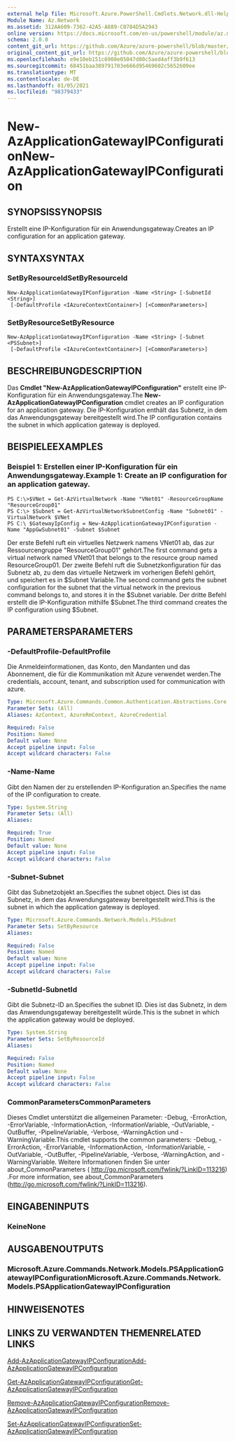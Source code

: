 ```yaml
---
external help file: Microsoft.Azure.PowerShell.Cmdlets.Network.dll-Help.xml
Module Name: Az.Network
ms.assetid: 312AA609-7362-42A5-A889-C0784D5A2943
online version: https://docs.microsoft.com/en-us/powershell/module/az.network/new-azapplicationgatewayipconfiguration
schema: 2.0.0
content_git_url: https://github.com/Azure/azure-powershell/blob/master/src/Network/Network/help/New-AzApplicationGatewayIPConfiguration.md
original_content_git_url: https://github.com/Azure/azure-powershell/blob/master/src/Network/Network/help/New-AzApplicationGatewayIPConfiguration.md
ms.openlocfilehash: e9e10eb151c6908e05047d80c5aed4aff3b9f613
ms.sourcegitcommit: 68451baa389791703e666d95469602c5652609ee
ms.translationtype: MT
ms.contentlocale: de-DE
ms.lasthandoff: 01/05/2021
ms.locfileid: "98379433"
---
```

# <span data-ttu-id="9a910-101">New-AzApplicationGatewayIPConfiguration</span><span class="sxs-lookup"><span data-stu-id="9a910-101">New-AzApplicationGatewayIPConfiguration</span></span>

## <span data-ttu-id="9a910-102">SYNOPSIS</span><span class="sxs-lookup"><span data-stu-id="9a910-102">SYNOPSIS</span></span>
<span data-ttu-id="9a910-103">Erstellt eine IP-Konfiguration für ein Anwendungsgateway.</span><span class="sxs-lookup"><span data-stu-id="9a910-103">Creates an IP configuration for an application gateway.</span></span>

## <span data-ttu-id="9a910-104">SYNTAX</span><span class="sxs-lookup"><span data-stu-id="9a910-104">SYNTAX</span></span>

### <span data-ttu-id="9a910-105">SetByResourceId</span><span class="sxs-lookup"><span data-stu-id="9a910-105">SetByResourceId</span></span>
```
New-AzApplicationGatewayIPConfiguration -Name <String> [-SubnetId <String>]
 [-DefaultProfile <IAzureContextContainer>] [<CommonParameters>]
```

### <span data-ttu-id="9a910-106">SetByResource</span><span class="sxs-lookup"><span data-stu-id="9a910-106">SetByResource</span></span>
```
New-AzApplicationGatewayIPConfiguration -Name <String> [-Subnet <PSSubnet>]
 [-DefaultProfile <IAzureContextContainer>] [<CommonParameters>]
```

## <span data-ttu-id="9a910-107">BESCHREIBUNG</span><span class="sxs-lookup"><span data-stu-id="9a910-107">DESCRIPTION</span></span>
<span data-ttu-id="9a910-108">Das **Cmdlet "New-AzApplicationGatewayIPConfiguration"** erstellt eine IP-Konfiguration für ein Anwendungsgateway.</span><span class="sxs-lookup"><span data-stu-id="9a910-108">The **New-AzApplicationGatewayIPConfiguration** cmdlet creates an IP configuration for an application gateway.</span></span>
<span data-ttu-id="9a910-109">Die IP-Konfiguration enthält das Subnetz, in dem das Anwendungsgateway bereitgestellt wird.</span><span class="sxs-lookup"><span data-stu-id="9a910-109">The IP configuration contains the subnet in which application gateway is deployed.</span></span>

## <span data-ttu-id="9a910-110">BEISPIELE</span><span class="sxs-lookup"><span data-stu-id="9a910-110">EXAMPLES</span></span>

### <span data-ttu-id="9a910-111">Beispiel 1: Erstellen einer IP-Konfiguration für ein Anwendungsgateway.</span><span class="sxs-lookup"><span data-stu-id="9a910-111">Example 1: Create an IP configuration for an application gateway.</span></span>
```
PS C:\>$VNet = Get-AzVirtualNetwork -Name "VNet01" -ResourceGroupName "ResourceGroup01"
PS C:\> $Subnet = Get-AzVirtualNetworkSubnetConfig -Name "Subnet01" -VirtualNetwork $VNet 
PS C:\ $GatewayIpConfig = New-AzApplicationGatewayIPConfiguration -Name "AppGwSubnet01" -Subnet $Subnet
```

<span data-ttu-id="9a910-112">Der erste Befehl ruft ein virtuelles Netzwerk namens VNet01 ab, das zur Ressourcengruppe "ResourceGroup01" gehört.</span><span class="sxs-lookup"><span data-stu-id="9a910-112">The first command gets a virtual network named VNet01 that belongs to the resource group named ResourceGroup01.</span></span>
<span data-ttu-id="9a910-113">Der zweite Befehl ruft die Subnetzkonfiguration für das Subnetz ab, zu dem das virtuelle Netzwerk im vorherigen Befehl gehört, und speichert es in $Subnet Variable.</span><span class="sxs-lookup"><span data-stu-id="9a910-113">The second command gets the subnet configuration for the subnet that the virtual network in the previous command belongs to, and stores it in the $Subnet variable.</span></span>
<span data-ttu-id="9a910-114">Der dritte Befehl erstellt die IP-Konfiguration mithilfe $Subnet.</span><span class="sxs-lookup"><span data-stu-id="9a910-114">The third command creates the IP configuration using $Subnet.</span></span>

## <span data-ttu-id="9a910-115">PARAMETERS</span><span class="sxs-lookup"><span data-stu-id="9a910-115">PARAMETERS</span></span>

### <span data-ttu-id="9a910-116">-DefaultProfile</span><span class="sxs-lookup"><span data-stu-id="9a910-116">-DefaultProfile</span></span>
<span data-ttu-id="9a910-117">Die Anmeldeinformationen, das Konto, den Mandanten und das Abonnement, die für die Kommunikation mit Azure verwendet werden.</span><span class="sxs-lookup"><span data-stu-id="9a910-117">The credentials, account, tenant, and subscription used for communication with azure.</span></span>

```yaml
Type: Microsoft.Azure.Commands.Common.Authentication.Abstractions.Core.IAzureContextContainer
Parameter Sets: (All)
Aliases: AzContext, AzureRmContext, AzureCredential

Required: False
Position: Named
Default value: None
Accept pipeline input: False
Accept wildcard characters: False
```

### <span data-ttu-id="9a910-118">-Name</span><span class="sxs-lookup"><span data-stu-id="9a910-118">-Name</span></span>
<span data-ttu-id="9a910-119">Gibt den Namen der zu erstellenden IP-Konfiguration an.</span><span class="sxs-lookup"><span data-stu-id="9a910-119">Specifies the name of the IP configuration to create.</span></span>

```yaml
Type: System.String
Parameter Sets: (All)
Aliases:

Required: True
Position: Named
Default value: None
Accept pipeline input: False
Accept wildcard characters: False
```

### <span data-ttu-id="9a910-120">-Subnet</span><span class="sxs-lookup"><span data-stu-id="9a910-120">-Subnet</span></span>
<span data-ttu-id="9a910-121">Gibt das Subnetzobjekt an.</span><span class="sxs-lookup"><span data-stu-id="9a910-121">Specifies the subnet object.</span></span>
<span data-ttu-id="9a910-122">Dies ist das Subnetz, in dem das Anwendungsgateway bereitgestellt wird.</span><span class="sxs-lookup"><span data-stu-id="9a910-122">This is the subnet in which the application gateway is deployed.</span></span>

```yaml
Type: Microsoft.Azure.Commands.Network.Models.PSSubnet
Parameter Sets: SetByResource
Aliases:

Required: False
Position: Named
Default value: None
Accept pipeline input: False
Accept wildcard characters: False
```

### <span data-ttu-id="9a910-123">-SubnetId</span><span class="sxs-lookup"><span data-stu-id="9a910-123">-SubnetId</span></span>
<span data-ttu-id="9a910-124">Gibt die Subnetz-ID an.</span><span class="sxs-lookup"><span data-stu-id="9a910-124">Specifies the subnet ID.</span></span>
<span data-ttu-id="9a910-125">Dies ist das Subnetz, in dem das Anwendungsgateway bereitgestellt würde.</span><span class="sxs-lookup"><span data-stu-id="9a910-125">This is the subnet in which the application gateway would be deployed.</span></span>

```yaml
Type: System.String
Parameter Sets: SetByResourceId
Aliases:

Required: False
Position: Named
Default value: None
Accept pipeline input: False
Accept wildcard characters: False
```

### <span data-ttu-id="9a910-126">CommonParameters</span><span class="sxs-lookup"><span data-stu-id="9a910-126">CommonParameters</span></span>
<span data-ttu-id="9a910-127">Dieses Cmdlet unterstützt die allgemeinen Parameter: -Debug, -ErrorAction, -ErrorVariable, -InformationAction, -InformationVariable, -OutVariable, -OutBuffer, -PipelineVariable, -Verbose, -WarningAction und -WarningVariable.</span><span class="sxs-lookup"><span data-stu-id="9a910-127">This cmdlet supports the common parameters: -Debug, -ErrorAction, -ErrorVariable, -InformationAction, -InformationVariable, -OutVariable, -OutBuffer, -PipelineVariable, -Verbose, -WarningAction, and -WarningVariable.</span></span> <span data-ttu-id="9a910-128">Weitere Informationen finden Sie unter about_CommonParameters ( http://go.microsoft.com/fwlink/?LinkID=113216) .</span><span class="sxs-lookup"><span data-stu-id="9a910-128">For more information, see about_CommonParameters (http://go.microsoft.com/fwlink/?LinkID=113216).</span></span>

## <span data-ttu-id="9a910-129">EINGABEN</span><span class="sxs-lookup"><span data-stu-id="9a910-129">INPUTS</span></span>

### <span data-ttu-id="9a910-130">Keine</span><span class="sxs-lookup"><span data-stu-id="9a910-130">None</span></span>

## <span data-ttu-id="9a910-131">AUSGABEN</span><span class="sxs-lookup"><span data-stu-id="9a910-131">OUTPUTS</span></span>

### <span data-ttu-id="9a910-132">Microsoft.Azure.Commands.Network.Models.PSApplicationGatewayIPConfiguration</span><span class="sxs-lookup"><span data-stu-id="9a910-132">Microsoft.Azure.Commands.Network.Models.PSApplicationGatewayIPConfiguration</span></span>

## <span data-ttu-id="9a910-133">HINWEISE</span><span class="sxs-lookup"><span data-stu-id="9a910-133">NOTES</span></span>

## <span data-ttu-id="9a910-134">LINKS ZU VERWANDTEN THEMEN</span><span class="sxs-lookup"><span data-stu-id="9a910-134">RELATED LINKS</span></span>

[<span data-ttu-id="9a910-135">Add-AzApplicationGatewayIPConfiguration</span><span class="sxs-lookup"><span data-stu-id="9a910-135">Add-AzApplicationGatewayIPConfiguration</span></span>](./Add-AzApplicationGatewayIPConfiguration.md)

[<span data-ttu-id="9a910-136">Get-AzApplicationGatewayIPConfiguration</span><span class="sxs-lookup"><span data-stu-id="9a910-136">Get-AzApplicationGatewayIPConfiguration</span></span>](./Get-AzApplicationGatewayIPConfiguration.md)

[<span data-ttu-id="9a910-137">Remove-AzApplicationGatewayIPConfiguration</span><span class="sxs-lookup"><span data-stu-id="9a910-137">Remove-AzApplicationGatewayIPConfiguration</span></span>](./Remove-AzApplicationGatewayIPConfiguration.md)

[<span data-ttu-id="9a910-138">Set-AzApplicationGatewayIPConfiguration</span><span class="sxs-lookup"><span data-stu-id="9a910-138">Set-AzApplicationGatewayIPConfiguration</span></span>](./Set-AzApplicationGatewayIPConfiguration.md)


